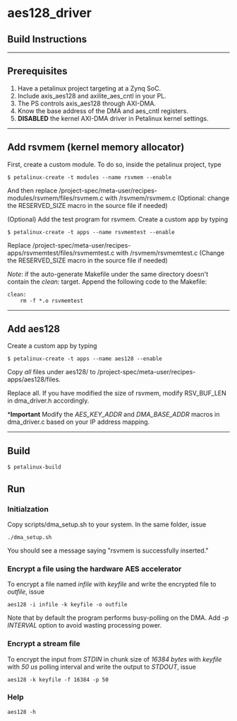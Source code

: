 # aes128_driver

## Build Instructions

---
Prerequisites
---
1. Have a petalinux project targeting at a Zynq SoC.
2. Include axis_aes128 and axilite_aes_cntl in your PL.
3. The PS controls axis_aes128 through AXI-DMA.
4. Know the base address of the DMA and aes_cntl registers.
5. **DISABLED** the kernel AXI-DMA driver in Petalinux kernel settings.

---
Add rsvmem (kernel memory allocator)
---
First, create a custom module. To do so, inside the petalinux project, type
```
$ petalinux-create -t modules --name rsvmem --enable
```
And then replace <Your-Project-Root>/project-spec/meta-user/recipes-modules/rsvmem/files/rsvmem.c
with /rsvmem/rsvmem.c 
(Optional: change the RESERVED_SIZE macro in the source file if needed)


(Optional) Add the test program for rsvmem. Create a custom app by typing
```
$ petalinux-create -t apps --name rsvmemtest --enable
```
Replace <Your-Project-Root>/project-spec/meta-user/recipes-apps/rsvmemtest/files/rsvmemtest.c
with /rsvmem/rsvmemtest.c (Change the RESERVED_SIZE macro in the source file if needed)

*Note*: if the auto-generate Makefile under the same directory doesn't contain the *clean:* target. 
Append the following code to the Makefile:
```
clean:
	rm -f *.o rsvmemtest
```

---
Add aes128
---
Create a custom app by typing
```
$ petalinux-create -t apps --name aes128 --enable
```
Copy *all* files under aes128/ to <Your-Project-Root>/project-spec/meta-user/recipes-apps/aes128/files.

Replace all. If you have modified the size of rsvmem, modify RSV_BUF_LEN in dma_driver.h accordingly.
 
\***Important** Modify the *AES_KEY_ADDR* and *DMA_BASE_ADDR* macros in dma_driver.c based on your IP address mapping.

---
Build
---
```
$ petalinux-build
```

## Run
### Initialzation
Copy scripts/dma_setup.sh to your system. In the same folder, issue
```
./dma_setup.sh
``` 
You should see a message saying "rsvmem is successfully inserted." 

### Encrypt a file using the hardware AES accelerator
To encrypt a file named *infile* with *keyfile* and write the encrypted file to *outfile*, issue
``` 
aes128 -i infile -k keyfile -o outfile
```
Note that by default the program performs busy-polling on the DMA. Add *-p INTERVAL* option to avoid wasting processing power.
 
### Encrypt a stream file
To encrypt the input from *STDIN* in chunk size of *16384 bytes* with *keyfile* with *50 us* polling interval and write the output to *STDOUT*, issue
``` 
aes128 -k keyfile -f 16384 -p 50
```

### Help
```
aes128 -h
```



